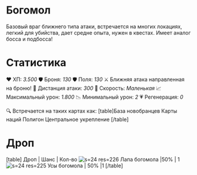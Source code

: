 # Богомол
Базовый враг ближнего типа атаки, встречается на многих локациях, легкий для убийства, дает средне опыта, нужен в квестах. Имеет аналог босса и подбосса!
# Cтатистика
❤ ХП: *3.500*
🛡 Броня: *130*
🛡 Поля: *130*
⚔ Ближняя атака направленная на броню!
🎯 Дистанция атаки: *300*
🏃 Скорость: *Маленькая*
📈 Максимальный урон: *1.800*
📉 Минимальный урон: *2*
💗 Регенерация: *0*

🔍 Встречается на таких картах как:
[table]База новобранцев
Карты наций
Полигон
Центральное укрепление
[/table]
# Дроп
[table] Дроп | Шанс | Кол-во
![s=24 res=226]() Лапа богомола |50% | 1
![s=24 res=225]() Усы богомола | 50% |1
[/table]